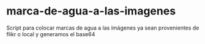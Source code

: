 marca-de-agua-a-las-imagenes
============================

Script para colocar marcas de agua a las imágenes ya sean provenientes de flikr o local y generamos el base64
